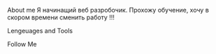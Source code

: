 About me 
Я начинащий веб разробочик. Прохожу обучение, хочу в скором времени сменить работу !!!



Lengeuages and Tools



Follow Me 


